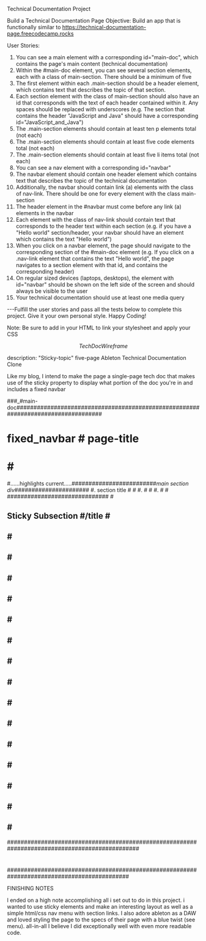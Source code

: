Technical Documentation Project

Build a Technical Documentation Page
Objective: Build an app that is functionally similar to https://technical-documentation-page.freecodecamp.rocks

User Stories:

1. You can see a main element with a corresponding id="main-doc", which contains the page's main content (technical documentation)
2. Within the #main-doc element, you can see several section elements, each with a class of main-section. There should be a minimum of five
3. The first element within each .main-section should be a header element, which contains text that describes the topic of that section.
4. Each section element with the class of main-section should also have an id that corresponds with the text of each header contained within it. Any spaces should be replaced with underscores (e.g. The section that contains the header "JavaScript and Java" should have a corresponding id="JavaScript_and_Java")
5. The .main-section elements should contain at least ten p elements total (not each)
6. The .main-section elements should contain at least five code elements total (not each)
7. The .main-section elements should contain at least five li items total (not each)
8. You can see a nav element with a corresponding id="navbar"
9. The navbar element should contain one header element which contains text that describes the topic of the technical documentation
10. Additionally, the navbar should contain link (a) elements with the class of nav-link. There should be one for every element with the class main-section
11. The header element in the #navbar must come before any link (a) elements in the navbar
12. Each element with the class of nav-link should contain text that corresponds to the header text within each section (e.g. if you have a "Hello world" section/header, your navbar should have an element which contains the text "Hello world")
13. When you click on a navbar element, the page should navigate to the corresponding section of the #main-doc element (e.g. If you click on a .nav-link element that contains the text "Hello world", the page navigates to a section element with that id, and contains the corresponding header)
14. On regular sized devices (laptops, desktops), the element with id="navbar" should be shown on the left side of the screen and should always be visible to the user
15. Your technical documentation should use at least one media query

---Fulfill the user stories and pass all the tests below to complete this project. Give it your own personal style. Happy Coding!

Note: Be sure to add <link rel="stylesheet" href="styles.css"> in your HTML to link your stylesheet and apply your CSS

$$$$$$Tech Doc Wireframe$$$$$$

description: "Sticky-topic" five-page Ableton Technical Documentation Clone

Like my blog, I intend to make the page a 
    single-page tech doc that 
    makes use of the sticky property to display what portion of the doc you're in and
    includes a fixed navbar
    
###_#main-doc##################################################################################
#     fixed_navbar            #                        page-title                             #
#                             #                                                               #
#......highlights current.....#########################_main section div_######################
#.        section title       #                                                               #
#.                            #                                                               #
#.                            #                                                               #
##############################                                                                #
##  Sticky Subsection #/title #                                                               #
##                            #                                                               #
##                            #                                                               #
##                            #                                                               #
##                            #                                                               #
##                            #                                                               #
##                            #                                                               #
##                            #                                                               #
##                            #                                                               #
##                            #                                                               #
##                            #                                                               #
##                            #                                                               #
##                            #                                                               #
##                            #                                                               #
##                            #                                                               #
##                            #                                                               #
###############################################################################################
#                                                                                             #
#                                                                                             #
#                                                                                          #
#                                                                                          #
#                                                                                          #
#                                                                                          #
#                                                                                          #
#                                                                                          #
#                                                                                          #
#                                                                                          #
#                                                                                          #
#                                                                                          #
#                                                                                          #
############################################################################################


FINISHING NOTES

I ended on a high note accomplishing all i set out to do in this project. i wanted to use sticky elements and make an interesting layout as well as a simple html/css nav menu with section links. I also adore ableton as a DAW and loved styling the page to the specs of their page with a blue twist (see menu). all-in-all I believe I  did exceptionally well with even more readable code.